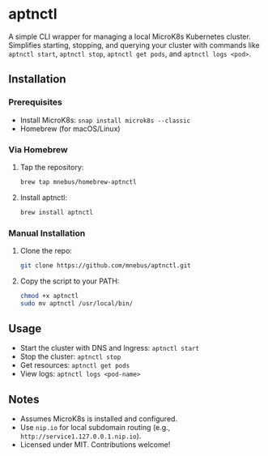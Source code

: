 # aptnctl

A simple CLI wrapper for managing a local MicroK8s Kubernetes cluster. Simplifies starting, stopping, and querying your cluster with commands like `aptnctl start`, `aptnctl stop`, `aptnctl get pods`, and `aptnctl logs <pod>`.

## Installation

### Prerequisites
- Install MicroK8s: `snap install microk8s --classic`
- Homebrew (for macOS/Linux)

### Via Homebrew
1. Tap the repository:
   ```bash
   brew tap mnebus/homebrew-aptnctl
   ```
2. Install aptnctl:
   ```bash
   brew install aptnctl
   ```

### Manual Installation
1. Clone the repo:
   ```bash
   git clone https://github.com/mnebus/aptnctl.git
   ```
2. Copy the script to your PATH:
   ```bash
   chmod +x aptnctl
   sudo mv aptnctl /usr/local/bin/
   ```

## Usage
- Start the cluster with DNS and Ingress: `aptnctl start`
- Stop the cluster: `aptnctl stop`
- Get resources: `aptnctl get pods`
- View logs: `aptnctl logs <pod-name>`

## Notes
- Assumes MicroK8s is installed and configured.
- Use `nip.io` for local subdomain routing (e.g., `http://service1.127.0.0.1.nip.io`).
- Licensed under MIT. Contributions welcome!